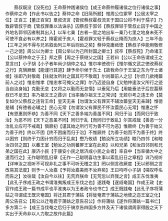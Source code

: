 <!-- { "loadSidebar": true } -->
　　蔡叔既没【没死也】王命蔡仲践诸侯位【成王命蔡仲履诸侯之位行诸侯之事】作蔡仲之命【作此书以告之】蔡仲之命【旧简所题】惟周公位冢宰【公居太宰之位】正百工【董正百官】羣叔流言【管叔蔡叔霍叔流言于国曰公将不利于孺子】乃致辟管叔于商【管叔罪重以法诛杀】囚蔡叔于郭邻【蔡叔罪轻于管叔止囚于中国之外地名郭邻囚者制其出入】以车七乗【古者一里之地出车一乗乃七里之地身未死不可使不食必有以养之】降霍叔于庶人【霍叔罪又轻于蔡叔止降而为庶人】三年不齿【三年之间不得与兄吊叙齿列三年后则齿之矣】蔡仲克庸祗徳【蔡叔子仲能用敬修一己之徳】周公以为卿士【周公举以为己所封国之卿士】叔卒【蔡叔死】乃命诸王【公以蔡仲命之于王】邦之蔡【周之于蔡继父之国】王若曰【公以王命告谓成王之意言曰】小子胡【小子者年尚少胡仲之名】惟尔率徳改行【惟尔循文武之徳改蔡叔之行】克愼厥猷【能谨行其道】肆予命尔侯于东土【故我命尔于王室之东为守土诸侯】往即乃封敬哉【往就汝所封之国其可不敬哉】尔尚葢前人之愆【尔庶几欲掩葢前人之过】惟忠惟孝【惟忠孝可掩父之罪】尔乃迈迹自身【又勉仲逺汝父所行之迹当自汝身始】克勤无怠【又将之以勤而无怠惰】以垂宪乃后【用能垂法于后世葢蔡叔已不足去】率乃祖文王之彞训【当率循尔祖文王之常训】无若尔考之违王命【莫复如尔父蔡叔之违背王命】皇天无亲【勿谓汝父有罪天不辅汝葢皇天无亲疎】惟徳是辅【有徳者必辅之】民心无常【勿谓汝父有罪民不怀汝葢民心无常】惟惠之怀【有恩惠则怀恭】为善不同【天下之善多端为善虽不同】同归于治【而同归于致治】为恶不同【天下之恶虽不同】同归于乱【而同归于致乱】尔其戒哉【善恶一分治乱立应可不戒哉】愼厥初【谨其始之所行可为善不可为恶】惟厥终【为善于始又为善于终】终以不困【终不困废而归于治】不惟厥终【为善于始而不为善于终】终以困穷【则终于力困计穷而归于乱矣】懋乃攸绩【勉汝所立功绩】睦乃四邻【和睦汝四邻之国】以蕃王室【勉汝之功则蕃屏王室在此矣】以和兄弟【和汝四邻则和兄弟之国在此】康济小民【于康安小民之居济成小民之业者】率自中【当率循大中之道而行之】无作聪明乱旧章【无作一己聪明喜功生事以紊乱旧日之章程】详乃视听【详审汝之视听不可视非礼之事不可听无稽之言】罔以侧言改厥度【无以邪侧之言改易其法度】则予一人汝嘉【予将汝嘉美而不汝弃矣】王曰呜呼小子胡【嗟叹呼名而告之】汝往哉【汝自今以往】无荒弃朕命【无荒忽以弃我之言】成王东伐淮夷【此孔子序成王政之书谓淮夷叛成王东伐之也】遂践奄【遂烕奄国】作成王政【史官作成王政一篇书成平也平淮夷以为王者政令也书亡】成王既践奄【此孔子序将蒲姑之书谓成王既灭奄国】将迁其君于蒲姑【将徙奄君于蒲姑之地使之迩王室之化】周公告召公【周公以迁奄君于蒲姑之意告召公】作将蒲姑【遂作将蒲姑一篇书亡】多方第二十【成王当伐奄之后归于镐京告四国多方并及天下诸侯谓周家得殷之天下实出于天命非以人力取之故作此篇】
